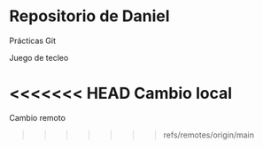 # Repositorio de Daniel

Prácticas Git

Juego de tecleo

<<<<<<< HEAD
Cambio local
=======
Cambio remoto
>>>>>>> refs/remotes/origin/main
